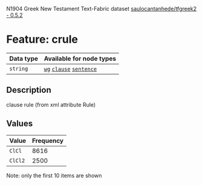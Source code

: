 <p>N1904 Greek New Testament Text-Fabric dataset <a href="https://github.com/saulocantanhede/tfgreek2">saulocantanhede/tfgreek2 - 0.5.2</a></p>

<h1>Feature: crule</h1>

<table>
<thead>
<tr>
  <th>Data type</th>
  <th>Available for node types</th>
</tr>
</thead>
<tbody>
<tr>
  <td><code>string</code></td>
  <td><A HREF="featurebynodetype.md#wg"><code>wg</code></A> <A HREF="featurebynodetype.md#clause"><code>clause</code></A> <A HREF="featurebynodetype.md#sentence"><code>sentence</code></A></td>
</tr>
</tbody>
</table>

<h2>Description</h2>

<p>clause rule (from xml attribute Rule)</p>

<h2>Values</h2>

<table>
<thead>
<tr>
  <th>Value</th>
  <th>Frequency</th>
</tr>
</thead>
<tbody>
<tr>
  <td><code>ClCl</code></td>
  <td>8616</td>
</tr>
<tr>
  <td><code>ClCl2</code></td>
  <td>2500</td>
</tr>
</tbody>
</table>

<p>Note: only the first 10 items are shown</p>
